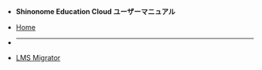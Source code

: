 * **Shinonome Education Cloud ユーザーマニュアル**

* [Home](/)
* <hr>
* [LMS Migrator](migrator/migrator.md)